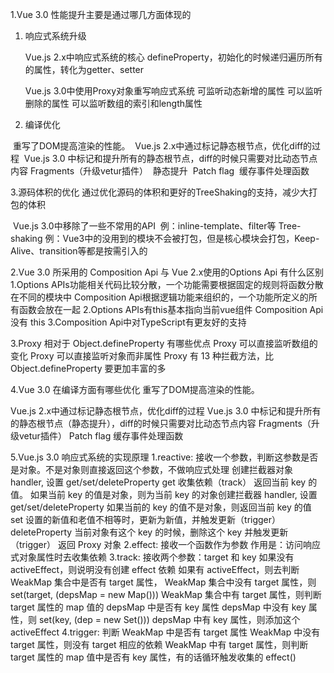 1.Vue 3.0 性能提升主要是通过哪几方面体现的

  1. 响应式系统升级

     Vue.js 2.x中响应式系统的核心 defineProperty，初始化的时候递归遍历所有的属性，转化为getter、setter

     Vue.js 3.0中使用Proxy对象重写响应式系统
     可监听动态新增的属性
     可以监听删除的属性
     可以监听数组的索引和length属性



  2. 编译优化

​	重写了DOM提高渲染的性能。
​	Vue.js 2.x中通过标记静态根节点，优化diff的过程
​	Vue.js 3.0 中标记和提升所有的静态根节点，diff的时候只需要对比动态节点内容
​	Fragments（升级vetur插件）
​	静态提升
​	Patch flag
​	缓存事件处理函数

  3.源码体积的优化
    通过优化源码的体积和更好的TreeShaking的支持，减少大打包的体积

​	Vue.js 3.0中移除了一些不常用的API
​	例：inline-template、filter等
​	Tree-shaking
​	例：Vue3中的没用到的模块不会被打包，但是核心模块会打包，Keep-Alive、transition等都是按需引入的



2.Vue 3.0 所采用的 Composition Api 与 Vue 2.x使用的Options Api 有什么区别
  1.Options APIs功能相关代码比较分散，一个功能需要根据固定的规则将函数分散在不同的模块中
    Composition Api根据逻辑功能来组织的，一个功能所定义的所有函数会放在一起
  2.Options APIs有this基本指向当前vue组件
    Composition Api没有 this
  3.Composition Api中对TypeScript有更友好的支持

3.Proxy 相对于 Object.defineProperty 有哪些优点
  Proxy 可以直接监听数组的变化
  Proxy 可以直接监听对象而非属性
  Proxy 有 13 种拦截方法，比 Object.defineProperty 要更加丰富的多

4.Vue 3.0 在编译方面有哪些优化
  重写了DOM提高渲染的性能。

  Vue.js 2.x中通过标记静态根节点，优化diff的过程
  Vue.js 3.0 中标记和提升所有的静态根节点（静态提升），diff的时候只需要对比动态节点内容
    Fragments（升级vetur插件）
    Patch flag
    缓存事件处理函数

5.Vue.js 3.0 响应式系统的实现原理
  1.reactive:
    接收一个参数，判断这参数是否是对象。不是对象则直接返回这个参数，不做响应式处理
    创建拦截器对象 handler, 设置 get/set/deleteProperty
      get
        收集依赖（track）
        返回当前 key 的值。
        如果当前 key 的值是对象，则为当前 key 的对象创建拦截器 handler, 设置 get/set/deleteProperty
        如果当前的 key 的值不是对象，则返回当前 key 的值
      set
        设置的新值和老值不相等时，更新为新值，并触发更新（trigger）
        deleteProperty
        当前对象有这个 key 的时候，删除这个 key 并触发更新（trigger）
    返回 Proxy 对象
  2.effect: 接收一个函数作为参数 作用是：访问响应式对象属性时去收集依赖
  3.track:
    接收两个参数：target 和 key
    如果没有 activeEffect，则说明没有创建 effect 依赖
    如果有 activeEffect，则去判断 WeakMap 集合中是否有 target 属性，
      WeakMap 集合中没有 target 属性，则 set(target, (depsMap = new Map()))
      WeakMap 集合中有 target 属性，则判断 target 属性的 map 值的 depsMap 中是否有 key 属性
        depsMap 中没有 key 属性，则 set(key, (dep = new Set()))
        depsMap 中有 key 属性，则添加这个 activeEffect
  4.trigger:
    判断 WeakMap 中是否有 target 属性
      WeakMap 中没有 target 属性，则没有 target 相应的依赖
      WeakMap 中有 target 属性，则判断 target 属性的 map 值中是否有 key 属性，有的话循环触发收集的 effect()


